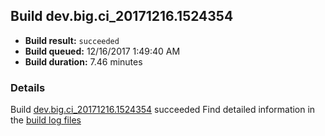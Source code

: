 ## Build dev.big.ci_20171216.1524354
- **Build result:** `succeeded`
- **Build queued:** 12/16/2017 1:49:40 AM
- **Build duration:** 7.46 minutes
### Details
Build [dev.big.ci_20171216.1524354](https://winappstudio.visualstudio.com/web/build.aspx?pcguid=a4ef43be-68ce-4195-a619-079b4d9834c2&builduri=vstfs%3a%2f%2f%2fBuild%2fBuild%2f24354) succeeded
Find detailed information in the [build log files](https://uwpctdiags.blob.core.windows.net/buildlogs/dev.big.ci_20171216.1524354_logs.zip)
